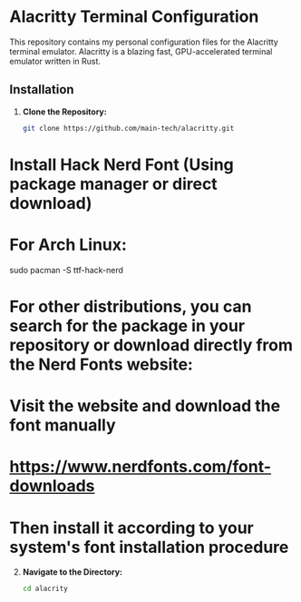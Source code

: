 # Alacritty Terminal Configuration

This repository contains my personal configuration files for the Alacritty terminal emulator. Alacritty is a blazing fast, GPU-accelerated terminal emulator written in Rust.

## Installation

1. **Clone the Repository:**
   ```bash
   git clone https://github.com/main-tech/alacritty.git
   ```
# Install Hack Nerd Font (Using package manager or direct download)
# For Arch Linux:
sudo pacman -S ttf-hack-nerd


# For other distributions, you can search for the package in your repository or download directly from the Nerd Fonts website:

# Visit the website and download the font manually
# https://www.nerdfonts.com/font-downloads
# Then install it according to your system's font installation procedure

2. **Navigate to the Directory:**
   ```bash
   cd alacrity
   ```
